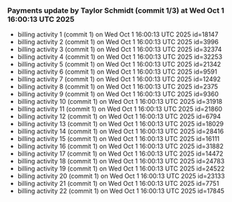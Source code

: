 
### Payments update by Taylor Schmidt (commit 1/3) at Wed Oct  1 16:00:13 UTC 2025
- billing activity 1 (commit 1) on Wed Oct  1 16:00:13 UTC 2025 id=18147
- billing activity 2 (commit 1) on Wed Oct  1 16:00:13 UTC 2025 id=3996
- billing activity 3 (commit 1) on Wed Oct  1 16:00:13 UTC 2025 id=32374
- billing activity 4 (commit 1) on Wed Oct  1 16:00:13 UTC 2025 id=32253
- billing activity 5 (commit 1) on Wed Oct  1 16:00:13 UTC 2025 id=21342
- billing activity 6 (commit 1) on Wed Oct  1 16:00:13 UTC 2025 id=9591
- billing activity 7 (commit 1) on Wed Oct  1 16:00:13 UTC 2025 id=12492
- billing activity 8 (commit 1) on Wed Oct  1 16:00:13 UTC 2025 id=2375
- billing activity 9 (commit 1) on Wed Oct  1 16:00:13 UTC 2025 id=9360
- billing activity 10 (commit 1) on Wed Oct  1 16:00:13 UTC 2025 id=31918
- billing activity 11 (commit 1) on Wed Oct  1 16:00:13 UTC 2025 id=21860
- billing activity 12 (commit 1) on Wed Oct  1 16:00:13 UTC 2025 id=6794
- billing activity 13 (commit 1) on Wed Oct  1 16:00:13 UTC 2025 id=18029
- billing activity 14 (commit 1) on Wed Oct  1 16:00:13 UTC 2025 id=28416
- billing activity 15 (commit 1) on Wed Oct  1 16:00:13 UTC 2025 id=16111
- billing activity 16 (commit 1) on Wed Oct  1 16:00:13 UTC 2025 id=31882
- billing activity 17 (commit 1) on Wed Oct  1 16:00:13 UTC 2025 id=14472
- billing activity 18 (commit 1) on Wed Oct  1 16:00:13 UTC 2025 id=24783
- billing activity 19 (commit 1) on Wed Oct  1 16:00:13 UTC 2025 id=24522
- billing activity 20 (commit 1) on Wed Oct  1 16:00:13 UTC 2025 id=23133
- billing activity 21 (commit 1) on Wed Oct  1 16:00:13 UTC 2025 id=7751
- billing activity 22 (commit 1) on Wed Oct  1 16:00:13 UTC 2025 id=17845
